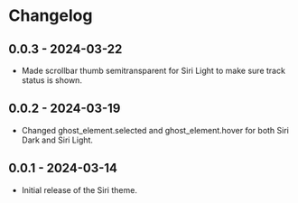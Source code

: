 # Changelog

## 0.0.3 - 2024-03-22

- Made scrollbar thumb semitransparent for Siri Light to make sure track status is shown.

## 0.0.2 - 2024-03-19

- Changed ghost_element.selected and ghost_element.hover for both Siri Dark and Siri Light.

## 0.0.1 - 2024-03-14

- Initial release of the Siri theme.
